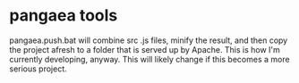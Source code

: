 pangaea tools
=======

pangaea.push.bat will combine src .js files, minify the result, and then copy the project afresh to a folder that is served up by Apache.
This is how I'm currently developing, anyway. This will likely change if this becomes a more serious project.